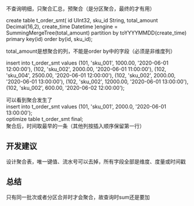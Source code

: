 不查询明细，只聚合汇总，预聚合（是分区聚合，最终的才有用）

create table t_order_smt(
    id UInt32,
    sku_id String,
    total_amount Decimal(16,2),
    create_time Datetime
)engine = SummingMergeTree(total_amount)
    partition by toYYYYMMDD(create_time)
    primary key(id)
    order by(id, sku_id);

total_amount是想聚合的列，不能是order by中的字段（必须是非维度列）    

insert into t_order_smt values
(101, 'sku_001', 1000.00, '2020-06-01 12:00:00'),
(102, 'sku_002', 2000.00, '2020-06-01 11:00:00'),
(102, 'sku_004', 2500.00, '2020-06-01 12:00:00'),
(102, 'sku_002', 2000.00, '2020-06-01 13:00:00'),
(102, 'sku_002', 12000.00, '2020-06-01 13:00:00'),
(102, 'sku_002', 600.00, '2020-06-02 12:00:00');

可以看到聚合发生了  
insert into t_order_smt values (101, 'sku_001', 2000.0, '2020-06-01 13:00:00');  
optimize table t_order_smt final;  
聚合后，时间取最早的一条（其他列按插入顺序保留第一行）  

## 开发建议

设计聚合表，唯一键值、流水号可以去掉，所有字段全部是维度、度量或时间戳  

## 总结

只有同一批次或者分区合并时才会聚合，故查询时sum还是要加  